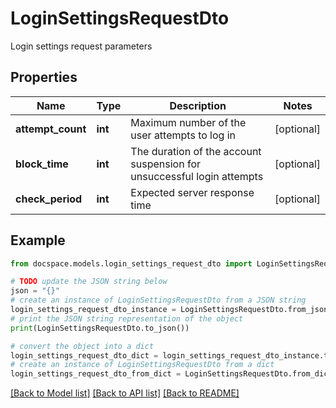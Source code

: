 # LoginSettingsRequestDto

Login settings request parameters

## Properties

Name | Type | Description | Notes
------------ | ------------- | ------------- | -------------
**attempt_count** | **int** | Maximum number of the user attempts to log in | [optional] 
**block_time** | **int** | The duration of the account suspension for unsuccessful login attempts | [optional] 
**check_period** | **int** | Expected server response time | [optional] 

## Example

```python
from docspace.models.login_settings_request_dto import LoginSettingsRequestDto

# TODO update the JSON string below
json = "{}"
# create an instance of LoginSettingsRequestDto from a JSON string
login_settings_request_dto_instance = LoginSettingsRequestDto.from_json(json)
# print the JSON string representation of the object
print(LoginSettingsRequestDto.to_json())

# convert the object into a dict
login_settings_request_dto_dict = login_settings_request_dto_instance.to_dict()
# create an instance of LoginSettingsRequestDto from a dict
login_settings_request_dto_from_dict = LoginSettingsRequestDto.from_dict(login_settings_request_dto_dict)
```
[[Back to Model list]](../README.md#documentation-for-models) [[Back to API list]](../README.md#documentation-for-api-endpoints) [[Back to README]](../README.md)


